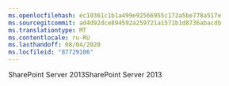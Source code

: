 ```yaml
---
ms.openlocfilehash: ec10361c1b1a499e92566955c172a5be778a517e
ms.sourcegitcommit: ad4d92dce894592a259721a1571b1d8736abacdb
ms.translationtype: MT
ms.contentlocale: ru-RU
ms.lasthandoff: 08/04/2020
ms.locfileid: "87729106"
---
```

<span data-ttu-id="3de9f-101">SharePoint Server 2013</span><span class="sxs-lookup"><span data-stu-id="3de9f-101">SharePoint Server 2013</span></span>
